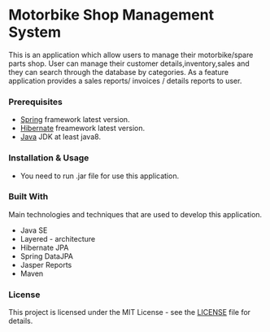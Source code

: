 # Motorbike Shop Management System

This is an application which allow users to manage their motorbike/spare parts shop. User can manage their customer details,inventory,sales and they can search through the database by categories. As a feature application provides a sales reports/ invoices / details reports to user.

### Prerequisites
* [Spring](https://spring.io/) framework latest version.
* [Hibernate](https://hibernate.org/orm/releases/5.4/) freamework latest  version.
* [Java](https://www.oracle.com/technetwork/java/javase/downloads/index.html) JDK at least java8.

### Installation & Usage
* You need to run .jar file for use this application.

### Built With

Main technologies and techniques that are used to develop this application.
* Java SE
* Layered - architecture
* Hibernate JPA
* Spring DataJPA
* Jasper Reports
* Maven

### License
This project is licensed under the MIT License - see the [LICENSE](https://github.com/ashankaushalya97/MotorbikeShop-Management-HibernateJPA/blob/master/LICENSE) file for details.



